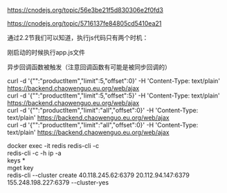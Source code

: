 https://cnodejs.org/topic/56e3be21f5d830306e2f0fd3

https://cnodejs.org/topic/5716137fe84805cd5410ea21

通过2.2节我们可以知道，执行js代码只有两个时机：

刚启动的时候执行app.js文件

异步回调函数被触发（注意回调函数有可能是被同步回调的）

curl -d '{"":"productItem","limit":5,"offset":0}' -H 'Content-Type: text/plain' https://backend.chaowenguo.eu.org/web/ajax<br>
curl -d '{"":"productItem","limit":5,"offset":5}' -H 'Content-Type: text/plain' https://backend.chaowenguo.eu.org/web/ajax<br>
curl -d '{"":"productItem","limit":"all","offset":0}' -H 'Content-Type: text/plain' https://backend.chaowenguo.eu.org/web/ajax<br>
curl -d '{"":"productItem","limit":"all","offset":0}' -H 'Content-Type: text/plain' https://backend.chaowenguo.eu.org/web/ajax

docker exec -it redis redis-cli -c<br>
redis-cli -c -h ip -a <br>
keys *<br>
mget key<br>
redis-cli --cluster create 40.118.245.62:6379 20.112.94.147:6379 155.248.198.227:6379 --cluster-yes
